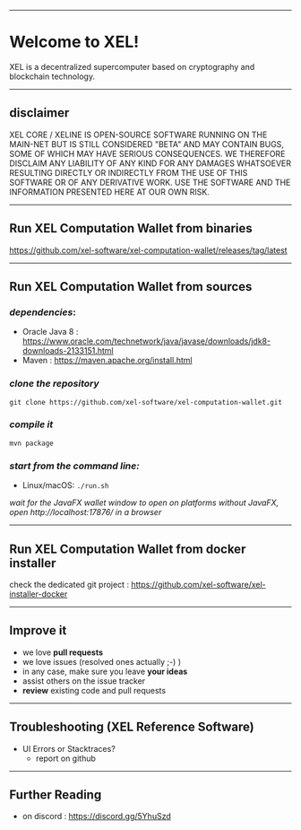 ----
# Welcome to XEL!

XEL is a decentralized supercomputer based on cryptography and blockchain technology.

----
## disclaimer

XEL CORE / XELINE IS OPEN-SOURCE SOFTWARE RUNNING ON THE MAIN-NET BUT IS STILL CONSIDERED "BETA" AND MAY CONTAIN BUGS, SOME OF WHICH MAY HAVE SERIOUS CONSEQUENCES. WE THEREFORE DISCLAIM ANY LIABILITY OF ANY KIND FOR ANY DAMAGES WHATSOEVER RESULTING DIRECTLY OR INDIRECTLY FROM THE USE OF THIS SOFTWARE OR OF ANY DERIVATIVE WORK. USE THE SOFTWARE AND THE INFORMATION PRESENTED HERE AT OUR OWN RISK.

----
## Run XEL Computation Wallet from binaries

https://github.com/xel-software/xel-computation-wallet/releases/tag/latest

----
## Run XEL Computation Wallet from sources

### *dependencies*:
  - Oracle Java 8 : https://www.oracle.com/technetwork/java/javase/downloads/jdk8-downloads-2133151.html
  - Maven : https://maven.apache.org/install.html

### *clone the repository*

`git clone https://github.com/xel-software/xel-computation-wallet.git`

### *compile it*

`mvn package`

### *start from the command line:*
  - Linux/macOS: `./run.sh`

*wait for the JavaFX wallet window to open*
*on platforms without JavaFX, open http://localhost:17876/ in a browser*

----
## Run XEL Computation Wallet from docker installer

check the dedicated git project : https://github.com/xel-software/xel-installer-docker


----
## Improve it

  - we love **pull requests**
  - we love issues (resolved ones actually ;-) )
  - in any case, make sure you leave **your ideas**
  - assist others on the issue tracker
  - **review** existing code and pull requests

----
## Troubleshooting (XEL Reference Software)

  - UI Errors or Stacktraces?
    - report on github

----
## Further Reading

  - on discord : https://discord.gg/5YhuSzd
